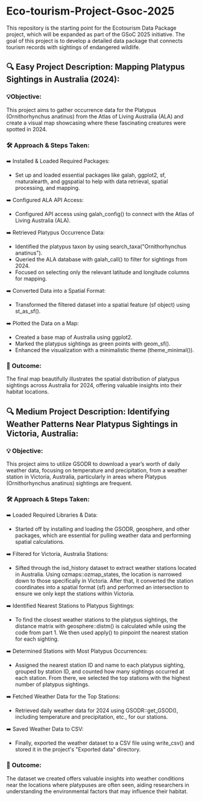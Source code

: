 # Eco-tourism-Project-Gsoc-2025

This repository is the starting point for the Ecotourism Data Package project, which will be expanded as part of the GSoC 2025 initiative. The goal of this project is to develop a detailed data package that connects tourism records with sightings of endangered wildlife.

## 🔍 Easy Project Description: Mapping Platypus Sightings in Australia (2024):

### 💡Objective:
This project aims to gather occurrence data for the Platypus (Ornithorhynchus anatinus) from the Atlas of Living Australia (ALA) and create a visual map showcasing where these fascinating creatures were spotted in 2024.

### 🛠️ Approach & Steps Taken:

➡️ Installed & Loaded Required Packages:
   
- Set up and loaded essential packages like galah, ggplot2, sf, rnaturalearth, and ggspatial to help with data retrieval, spatial processing, and mapping.

➡️ Configured ALA API Access:
   
- Configured API access using galah_config() to connect with the Atlas of Living Australia (ALA).

➡️ Retrieved Platypus Occurrence Data:
   
- Identified the platypus taxon by using search_taxa("Ornithorhynchus anatinus").
- Queried the ALA database with galah_call() to filter for sightings from 2024.
- Focused on selecting only the relevant latitude and longitude columns for mapping.

➡️ Converted Data into a Spatial Format:
   
- Transformed the filtered dataset into a spatial feature (sf object) using st_as_sf().

➡️ Plotted the Data on a Map:
   
- Created a base map of Australia using ggplot2.
- Marked the platypus sightings as green points with geom_sf().
- Enhanced the visualization with a minimalistic theme (theme_minimal()).

### 🎯 Outcome:
The final map beautifully illustrates the spatial distribution of platypus sightings across Australia for 2024, offering valuable insights into their habitat locations.

## 🔍 Medium Project Description: Identifying Weather Patterns Near Platypus Sightings in Victoria, Australia:

### 💡 Objective:
This project aims to utilize GSODR to download a year’s worth of daily weather data, focusing on temperature and precipitation, from a weather station in Victoria, Australia, particularly in areas where Platypus (Ornithorhynchus anatinus) sightings are frequent.

### 🛠️ Approach & Steps Taken:

➡️ Loaded Required Libraries & Data:
   
- Started off by installing and loading the GSODR, geosphere, and other packages, which are essential for pulling weather data and performing spatial calculations.

➡️ Filtered for Victoria, Australia Stations:
   
- Sifted through the isd_history dataset to extract weather stations located in Australia. Using ozmaps::ozmap_states, the location is narrowed down to those specifically in Victoria. After that, it converted the station coordinates into a spatial format (sf) and performed an intersection to ensure we only kept the stations within Victoria.

➡️ Identified Nearest Stations to Platypus Sightings:
   
- To find the closest weather stations to the platypus sightings, the distance matrix with geosphere::distm() is calculated while using the code from part 1. We then used apply() to pinpoint the nearest station for each sighting.

➡️ Determined Stations with Most Platypus Occurrences:
   
- Assigned the nearest station ID and name to each platypus sighting, grouped by station ID, and counted how many sightings occurred at each station. From there, we selected the top stations with the highest number of platypus sightings.

➡️ Fetched Weather Data for the Top Stations:
    
- Retrieved daily weather data for 2024 using GSODR::get_GSOD(), including temperature and precipitation, etc., for our stations.

➡️ Saved Weather Data to CSV:
    
- Finally, exported the weather dataset to a CSV file using write_csv() and stored it in the project's "Exported data" directory.

### 🎯 Outcome:
The dataset we created offers valuable insights into weather conditions near the locations where platypuses are often seen, aiding researchers in understanding the environmental factors that may influence their habitat.
